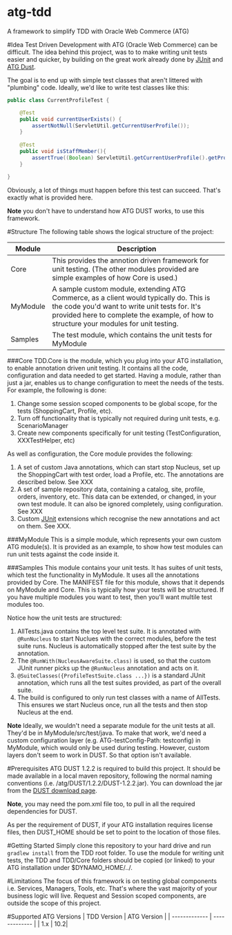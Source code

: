 atg-tdd
=======

A framework to simplify TDD with Oracle Web Commerce (ATG)

#Idea
Test Driven Development with ATG (Oracle Web Commerce) can be difficult. The idea behind this project, was to to make writing unit tests easier and quicker, by building on the great work already done by [JUnit](https://github.com/junit-team/junit) and [ATG Dust](http://atgdust.sourceforge.net/project-info.html).

The goal is to end up with simple test classes that aren't littered with "plumbing" code. Ideally, we'd like to write test classes like this:

```java
public class CurrentProfileTest {

	@Test
	public void currentUserExists() {
		assertNotNull(ServletUtil.getCurrentUserProfile());
	}
	
	@Test
	public void isStaffMember(){
		assertTrue((Boolean) ServletUtil.getCurrentUserProfile().getPropertyValue("isStaff"));
	}

}
```

Obviously, a lot of things must happen before this test can succeed. That's exactly what is provided here. 

**Note** you don't have to understand how ATG DUST works, to use this framework. 

#Structure
The following table shows the logical structure of the project:

| Module  | Description |
| ------------- | ------------- |
| Core  | This provides the annotion driven framework for unit testing. (The other modules provided are simple examples of how Core is used.)|
| MyModule  | A sample custom module, extending ATG Commerce, as a client would typically do. This is the code you'd want to write unit tests for. It's provided here to complete the example, of how to structure your modules for unit testing.  |
| Samples  | The test module, which contains the unit tests for MyModule |


###Core
TDD.Core is the module, which you plug into your ATG installation, to enable annotation driven unit testing. It contains all the code, configuration and data needed to get started. Having a module, rather than just a jar, enables us to change configuration to meet the needs of the tests. For example, the following is done:

1. Change some session scoped components to be global scope, for the tests (ShoppingCart, Profile, etc).
2. Turn off functionality that is typically not required during unit tests, e.g. ScenarioManager
3. Create new components specifically for unit testing (TestConfiguration, XXXTestHelper, etc)

As well as configuration, the Core module provides the following:

1. A set of custom Java annotations, which can start stop Nucleus, set up the ShoppingCart with test order, load a Profile, etc. The annotations are described below. See XXX
2. A set of sample repository data, containing a catalog, site, profile, orders, inventory, etc. This data can be extended, or changed, in your own test module. It can also be ignored completely, using configuration. See XXX
3. Custom [JUnit](https://github.com/junit-team/junit) extensions which recognise the new annotations and act on them. See XXX.

###MyModule
This is a simple module, which represents your own custom ATG module(s). It is provided as an example, to show how test modules can run unit tests against the code inside it.

###Samples
This module contains your unit tests. It has suites of unit tests, which test the functionality in MyModule. It uses all the annotations provided by Core. The MANIFEST file for this module, shows that it depends on MyModule and Core. This is typically how your tests will be structured. If you have multiple modules you want to test, then you'll want multile test modules too.

Notice how the unit tests are structured:

1. AllTests.java contains the top level test suite. It is annotated with ```@RunNucleus``` to start Nuclues with the correct modules, before the test suite runs. Nucleus is automatically stopped after the test suite by the annotation.
2. The ```@RunWith(NucleusAwareSuite.class)``` is used, so that the custom JUnit runner picks up the ```@RunNucleus``` annotation and acts on it.
3. ```@SuiteClasses({ProfileTestSuite.class ...})``` is a standard JUnit annotation, which runs all the test suites provided, as part of the overall suite.
2. The build is configured to only run test classes with a name of AllTests. This ensures we start Nucleus once, run all the tests and then stop Nucleus at the end. 

**Note** Ideally, we wouldn't need a separate module for the unit tests at all. They'd be in MyModule/src/test/java. To make that work, we'd need a custom configuration layer (e.g. ATG-testConfig-Path: testconfig) in MyModule, which would only be used during testing. However, custom layers don't seem to work in DUST. So that option isn't available. 

#Prerequisites
ATG DUST 1.2.2 is required to build this project. It should be made available in a local maven repository, following the normal naming conventions (i.e. /atg/DUST/1.2.2/DUST-1.2.2.jar). You can download the jar from the [DUST download page](http://sourceforge.net/projects/atgdust/). 

**Note**, you may need the pom.xml file too, to pull in all the required dependencies for DUST.

As per the requirement of DUST, if your ATG installation requires license files, then DUST_HOME should be set to point to the location of those files.

#Getting Started
Simply clone this repository to your hard drive and run ```gradlew install``` from the TDD root folder. To use the module for writing unit tests, the TDD and TDD/Core folders should be copied (or linked) to your ATG installation under $DYNAMO_HOME/../.

#Limitations
The focus of this framework is on testing global components i.e. Services, Managers, Tools, etc. That's where the vast majority of your business logic will live. Request and Session scoped components, are outside the scope of this project.

#Supported ATG Versions
| TDD Version  | ATG Version |
| ------------- | ------------- |
| 1.x  | 10.2|








